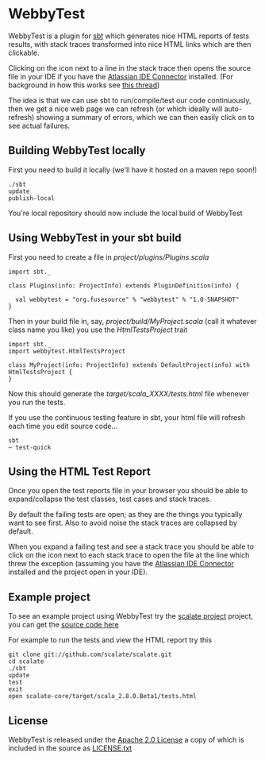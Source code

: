 WebbyTest
=========

WebbyTest is a plugin for [sbt]() which generates nice HTML reports of tests results, with stack traces transformed
into nice HTML links which are then clickable.

Clicking on the icon next to a line in the stack trace then opens the
source file in your IDE if you have the [Atlassian IDE Connector](http://www.atlassian.com/software/ideconnector/) installed. (For background in how this works see [this thread](http://www.jetbrains.net/devnet/message/5254292#5254292))

The idea is that we can use sbt to run/compile/test our code continuously, then we get a nice web page we can refresh (or which ideally will auto-refresh) showing a summary of errors, which we can then easily click on to see actual failures.

Building WebbyTest locally
--------------------------

First you need to build it locally (we'll have it hosted on a maven repo soon!)

    ./sbt
    update
    publish-local

You're local repository should now include the local build of WebbyTest


Using WebbyTest in your sbt build
---------------------------------

First you need to create a file in *project/plugins/Plugins.scala*


    import sbt._

    class Plugins(info: ProjectInfo) extends PluginDefinition(info) {

      val webbytest = "org.fusesource" % "webbytest" % "1.0-SNAPSHOT"
    }

Then in your build file in, say, *project/build/MyProject.scala* (call it whatever class name you like) you use the *HtmlTestsProject* trait


    import sbt._
    import webbytest.HtmlTestsProject

    class MyProject(info: ProjectInfo) extends DefaultProject(info) with HtmlTestsProject {
    }

    
Now this should generate the *target/scala_XXXX/tests.html* file whenever you run the tests.

If you use the continuous testing feature in sbt, your html file will refresh each time you edit source code...

    sbt
    ~ test-quick


Using the HTML Test Report
-------------------------
Once you open the test reports file in your browser you should be able to expand/collapse the test classes, test cases and stack traces.

By default the failing tests are open; as they are the things you typically want to see first. Also to avoid noise the stack traces are collapsed by default.


When you expand a failing test and see a stack trace you should be able to click on the icon next to each stack trace to open the file at the line which threw the exception
(assuming you have the [Atlassian IDE Connector](http://www.atlassian.com/software/ideconnector/) installed and the project open in your IDE).

Example project
---------------

To see an example project using WebbyTest try the [scalate project](http://scalate.fusesource.org/) project, you can get the [source code here](http://scalate.fusesource.org/source.html)

For example to run the tests and view the HTML report try this

    git clone git://github.com/scalate/scalate.git
    cd scalate
    ./sbt
    update
    test
    exit
    open scalate-core/target/scala_2.8.0.Beta1/tests.html


License
-------

WebbyTest is released under the [Apache 2.0 License](http://www.apache.org/licenses/LICENSE-2.0) 
a copy of which is included in the source as [LICENSE.txt](http://github.com/jstrachan/webbytest/blob/master/LICENSE.txt)



